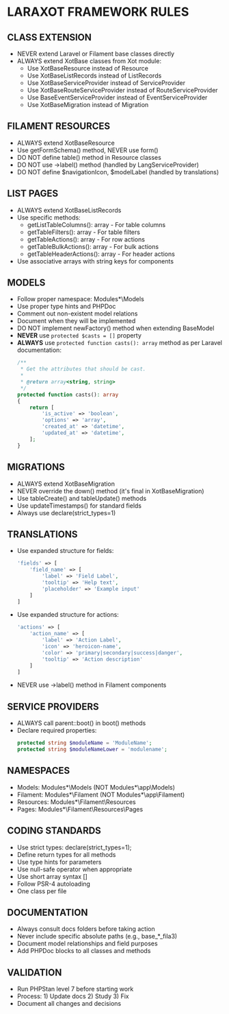 # LARAXOT FRAMEWORK RULES

## CLASS EXTENSION
- NEVER extend Laravel or Filament base classes directly
- ALWAYS extend XotBase classes from Xot module:
  - Use XotBaseResource instead of Resource
  - Use XotBaseListRecords instead of ListRecords
  - Use XotBaseServiceProvider instead of ServiceProvider
  - Use XotBaseRouteServiceProvider instead of RouteServiceProvider
  - Use BaseEventServiceProvider instead of EventServiceProvider
  - Use XotBaseMigration instead of Migration

## FILAMENT RESOURCES
- ALWAYS extend XotBaseResource
- Use getFormSchema() method, NEVER use form()
- DO NOT define table() method in Resource classes
- DO NOT use ->label() method (handled by LangServiceProvider)
- DO NOT define $navigationIcon, $modelLabel (handled by translations)

## LIST PAGES
- ALWAYS extend XotBaseListRecords
- Use specific methods:
  - getListTableColumns(): array - For table columns
  - getTableFilters(): array - For table filters
  - getTableActions(): array - For row actions
  - getTableBulkActions(): array - For bulk actions
  - getTableHeaderActions(): array - For header actions
- Use associative arrays with string keys for components

## MODELS
- Follow proper namespace: Modules\*\Models
- Use proper type hints and PHPDoc
- Comment out non-existent model relations
- Document when they will be implemented
- DO NOT implement newFactory() method when extending BaseModel
- **NEVER** use `protected $casts = []` property
- **ALWAYS** use `protected function casts(): array` method as per Laravel documentation:
  ```php
  /**
   * Get the attributes that should be cast.
   *
   * @return array<string, string>
   */
  protected function casts(): array
  {
      return [
          'is_active' => 'boolean',
          'options' => 'array',
          'created_at' => 'datetime',
          'updated_at' => 'datetime',
      ];
  }
  ```

## MIGRATIONS
- ALWAYS extend XotBaseMigration
- NEVER override the down() method (it's final in XotBaseMigration)
- Use tableCreate() and tableUpdate() methods
- Use updateTimestamps() for standard fields
- Always use declare(strict_types=1)

## TRANSLATIONS
- Use expanded structure for fields:
  ```php
  'fields' => [
      'field_name' => [
          'label' => 'Field Label',
          'tooltip' => 'Help text',
          'placeholder' => 'Example input'
      ]
  ]
  ```
- Use expanded structure for actions:
  ```php
  'actions' => [
      'action_name' => [
          'label' => 'Action Label',
          'icon' => 'heroicon-name',
          'color' => 'primary|secondary|success|danger',
          'tooltip' => 'Action description'
      ]
  ]
  ```
- NEVER use ->label() method in Filament components

## SERVICE PROVIDERS
- ALWAYS call parent::boot() in boot() methods
- Declare required properties:
  ```php
  protected string $moduleName = 'ModuleName';
  protected string $moduleNameLower = 'modulename';
  ```

## NAMESPACES
- Models: Modules\*\Models (NOT Modules\*\app\Models)
- Filament: Modules\*\Filament (NOT Modules\*\app\Filament)
- Resources: Modules\*\Filament\Resources
- Pages: Modules\*\Filament\Resources\Pages

## CODING STANDARDS
- Use strict types: declare(strict_types=1);
- Define return types for all methods
- Use type hints for parameters
- Use null-safe operator when appropriate
- Use short array syntax []
- Follow PSR-4 autoloading
- One class per file

## DOCUMENTATION
- Always consult docs folders before taking action
- Never include specific absolute paths (e.g., base_*_fila3)
- Document model relationships and field purposes
- Add PHPDoc blocks to all classes and methods

## VALIDATION
- Run PHPStan level 7 before starting work
- Process: 1) Update docs 2) Study 3) Fix
- Document all changes and decisions 